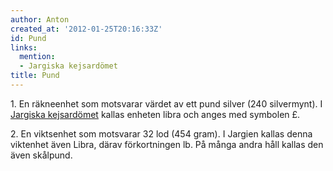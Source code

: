```yaml
---
author: Anton
created_at: '2012-01-25T20:16:33Z'
id: Pund
links:
  mention:
  - Jargiska kejsardömet
title: Pund
---
```


1\. En räkneenhet som motsvarar värdet av ett pund silver (240 silvermynt). I [Jargiska kejsardömet]
kallas enheten libra och anges med symbolen £.

2\. En viktsenhet som motsvarar 32 lod (454 gram). I Jargien kallas denna viktenhet även Libra,
därav förkortningen lb. På många andra håll kallas den även skålpund.

  [Jargiska kejsardömet]: Jargiska_kejsardömet
